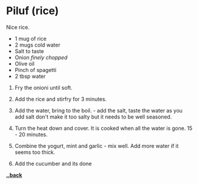 # Piluf (rice)

Nice rice.

- 1 mug of rice
- 2 mugs cold water 
- Salt to taste
- Onion *finely chopped*
- Olive oil
- Pinch of spagetti
- 2 tbsp water

1. Fry the onioni until soft.

2. Add the rice and stirfry for 3 minutes.

3. Add the water, bring to the boil. - add the salt, taste the water as you add salt
don't make it too salty but it needs to be well seasoned.

4. Turn the heat down and cover. It is cooked when all the water is gone. 15 - 20 minutes.

1. Combine the yogurt, mint and garlic - mix well. Add more water if it seems
too thick.

2. Add the cucumber and its done

[__\.\.back__](../readme.md)
